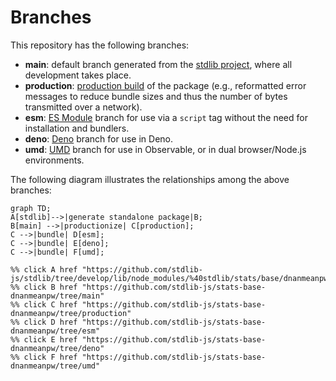 <!--

@license Apache-2.0

Copyright (c) 2022 The Stdlib Authors.

Licensed under the Apache License, Version 2.0 (the "License");
you may not use this file except in compliance with the License.
You may obtain a copy of the License at

    http://www.apache.org/licenses/LICENSE-2.0

Unless required by applicable law or agreed to in writing, software
distributed under the License is distributed on an "AS IS" BASIS,
WITHOUT WARRANTIES OR CONDITIONS OF ANY KIND, either express or implied.
See the License for the specific language governing permissions and
limitations under the License.

-->

# Branches

This repository has the following branches:

-   **main**: default branch generated from the [stdlib project][stdlib-url], where all development takes place.
-   **production**: [production build][production-url] of the package (e.g., reformatted error messages to reduce bundle sizes and thus the number of bytes transmitted over a network).
-   **esm**: [ES Module][esm-url] branch for use via a `script` tag without the need for installation and bundlers.
-   **deno**: [Deno][deno-url] branch for use in Deno.
-   **umd**: [UMD][umd-url] branch for use in Observable, or in dual browser/Node.js environments.

The following diagram illustrates the relationships among the above branches:

```mermaid
graph TD;
A[stdlib]-->|generate standalone package|B;
B[main] -->|productionize| C[production];
C -->|bundle| D[esm];
C -->|bundle| E[deno];
C -->|bundle| F[umd];

%% click A href "https://github.com/stdlib-js/stdlib/tree/develop/lib/node_modules/%40stdlib/stats/base/dnanmeanpw"
%% click B href "https://github.com/stdlib-js/stats-base-dnanmeanpw/tree/main"
%% click C href "https://github.com/stdlib-js/stats-base-dnanmeanpw/tree/production"
%% click D href "https://github.com/stdlib-js/stats-base-dnanmeanpw/tree/esm"
%% click E href "https://github.com/stdlib-js/stats-base-dnanmeanpw/tree/deno"
%% click F href "https://github.com/stdlib-js/stats-base-dnanmeanpw/tree/umd"
```

[stdlib-url]: https://github.com/stdlib-js/stdlib/tree/develop/lib/node_modules/%40stdlib/stats/base/dnanmeanpw
[production-url]: https://github.com/stdlib-js/stats-base-dnanmeanpw/tree/production
[deno-url]: https://github.com/stdlib-js/stats-base-dnanmeanpw/tree/deno
[umd-url]: https://github.com/stdlib-js/stats-base-dnanmeanpw/tree/umd
[esm-url]: https://github.com/stdlib-js/stats-base-dnanmeanpw/tree/esm